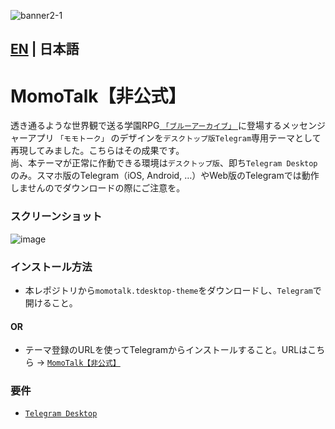 ![banner2-1](https://user-images.githubusercontent.com/118981482/237046118-ac4ad0bc-3c06-47e6-b946-dab99c827a3c.png)
## [EN](https://github.com/makipom/MomoTalk-Telegram/blob/main/README.md) | 日本語
# MomoTalk【非公式】
透き通るような世界観で送る学園RPG[ `「ブルーアーカイブ」` ](https://ja.wikipedia.org/wiki/ブルーアーカイブ)に登場するメッセンジャーアプリ `「モモトーク」` のデザインを`デスクトップ版Telegram`専用テーマとして再現してみました。こちらはその成果です。     
尚、本テーマが正常に作動できる環境は`デスクトップ版`、即ち`Telegram Desktop`のみ。スマホ版のTelegram（iOS, Android, …）やWeb版のTelegramでは動作しませんのでダウンロードの際にご注意を。    

### スクリーンショット
![image](https://user-images.githubusercontent.com/118981482/236991702-41fd9b5e-2a31-4913-a1c1-621fafbd6e26.png) 

### インストール方法    
* 本レポジトリから`momotalk.tdesktop-theme`をダウンロードし、`Telegram`で開けること。
#### OR     
* テーマ登録のURLを使ってTelegramからインストールすること。URLはこちら → [`MomoTalk【非公式】`](https://t.me/addtheme/momotalk)

### 要件
* [`Telegram Desktop`](https://hithub.com/telegramdesktop/tdesktop)

